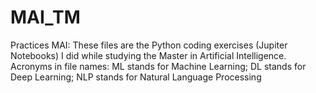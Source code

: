 # MAI_TM
Practices MAI:
These files are the Python coding exercises (Jupiter Notebooks) I did while studying the Master in Artificial Intelligence.
Acronyms in file names: ML stands for Machine Learning; DL stands for Deep Learning; NLP stands for Natural Language Processing
